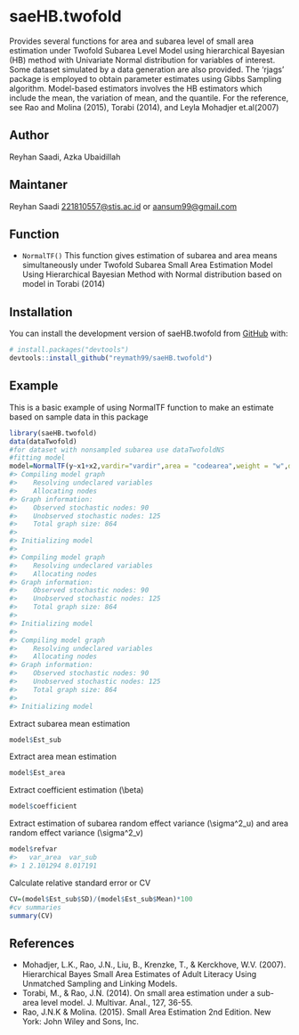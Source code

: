 
<!-- README.md is generated from README.Rmd. Please edit that file -->

# saeHB.twofold

<!-- badges: start -->

<!-- badges: end -->

Provides several functions for area and subarea level of small area
estimation under Twofold Subarea Level Model using hierarchical Bayesian
(HB) method with Univariate Normal distribution for variables of
interest. Some dataset simulated by a data generation are also provided.
The ‘rjags’ package is employed to obtain parameter estimates using
Gibbs Sampling algorithm. Model-based estimators involves the HB
estimators which include the mean, the variation of mean, and the
quantile. For the reference, see Rao and Molina (2015), Torabi (2014),
and Leyla Mohadjer et.al(2007)

## Author

Reyhan Saadi, Azka Ubaidillah

## Maintaner

Reyhan Saadi <221810557@stis.ac.id> or <aansum99@gmail.com>

## Function

  - `NormalTF()` This function gives estimation of subarea and area
    means simultaneously under Twofold Subarea Small Area Estimation
    Model Using Hierarchical Bayesian Method with Normal distribution
    based on model in Torabi (2014)

## Installation

You can install the development version of saeHB.twofold from
[GitHub](https://github.com/) with:

``` r
# install.packages("devtools")
devtools::install_github("reymath99/saeHB.twofold")
```

## Example

This is a basic example of using NormalTF function to make an estimate
based on sample data in this package

``` r
library(saeHB.twofold)
data(dataTwofold)
#for dataset with nonsampled subarea use dataTwofoldNS
#fitting model
model=NormalTF(y~x1+x2,vardir="vardir",area = "codearea",weight = "w",data=dataTwofold)
#> Compiling model graph
#>    Resolving undeclared variables
#>    Allocating nodes
#> Graph information:
#>    Observed stochastic nodes: 90
#>    Unobserved stochastic nodes: 125
#>    Total graph size: 864
#> 
#> Initializing model
#> 
#> Compiling model graph
#>    Resolving undeclared variables
#>    Allocating nodes
#> Graph information:
#>    Observed stochastic nodes: 90
#>    Unobserved stochastic nodes: 125
#>    Total graph size: 864
#> 
#> Initializing model
#> 
#> Compiling model graph
#>    Resolving undeclared variables
#>    Allocating nodes
#> Graph information:
#>    Observed stochastic nodes: 90
#>    Unobserved stochastic nodes: 125
#>    Total graph size: 864
#> 
#> Initializing model
```

Extract subarea mean estimation

``` r
model$Est_sub
```

Extract area mean estimation

``` r
model$Est_area
```

Extract coefficient estimation \(\beta\)

``` r
model$coefficient
```

Extract estimation of subarea random effect variance \(\sigma^2_u\) and
area random effect variance \(\sigma^2_v\)

``` r
model$refvar
#>   var_area  var_sub
#> 1 2.101294 8.017191
```

Calculate relative standard error or CV

``` r
CV=(model$Est_sub$SD)/(model$Est_sub$Mean)*100
#cv summaries
summary(CV)
```

## References

  - Mohadjer, L.K., Rao, J.N., Liu, B., Krenzke, T., & Kerckhove, W.V.
    (2007). Hierarchical Bayes Small Area Estimates of Adult Literacy
    Using Unmatched Sampling and Linking Models.
  - Torabi, M., & Rao, J.N. (2014). On small area estimation under a
    sub-area level model. J. Multivar. Anal., 127, 36-55.
  - Rao, J.N.K & Molina. (2015). Small Area Estimation 2nd Edition. New
    York: John Wiley and Sons, Inc.
